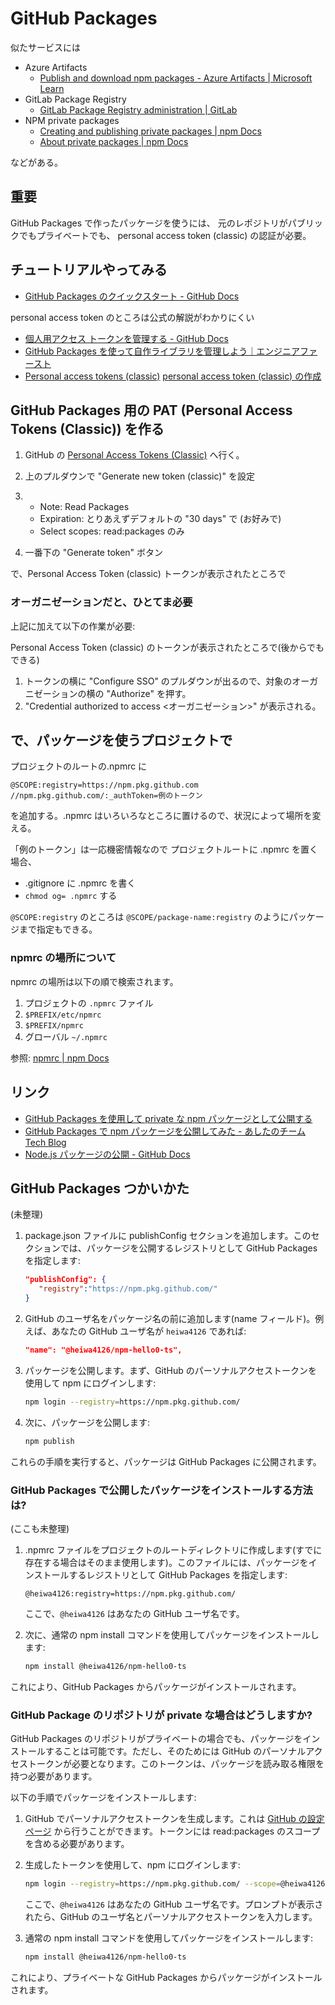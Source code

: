 # GitHub Packages

似たサービスには

- Azure Artifacts
  - [Publish and download npm packages - Azure Artifacts | Microsoft Learn](https://learn.microsoft.com/en-us/azure/devops/artifacts/get-started-npm?view=azure-devops&tabs=Windows)
- GitLab Package Registry
  - [GitLab Package Registry administration | GitLab](https://docs.gitlab.co.jp/ee/administration/packages/)
- NPM private packages
  - [Creating and publishing private packages | npm Docs](https://docs.npmjs.com/creating-and-publishing-private-packages)
  - [About private packages | npm Docs](https://docs.npmjs.com/about-private-packages)

などがある。

## 重要

GitHub Packages で作ったパッケージを使うには、
元のレポジトリがパブリックでもプライベートでも、
personal access token (classic) の認証が必要。

## チュートリアルやってみる

- [GitHub Packages のクイックスタート - GitHub Docs](https://docs.github.com/ja/packages/quickstart)

personal access token のところは公式の解説がわかりにくい

- [個人用アクセス トークンを管理する - GitHub Docs](https://docs.github.com/ja/authentication/keeping-your-account-and-data-secure/managing-your-personal-access-tokens)
- [GitHub Packages を使って自作ライブラリを管理しよう｜エンジニアファースト](https://engineer-first.net/create-github-packages)
- [Personal access tokens \(classic\)](https://docs.github.com/ja/authentication/keeping-your-account-and-data-secure/managing-your-personal-access-tokens#personal-access-tokens-classic)
  [personal access token \(classic\) の作成](https://docs.github.com/ja/authentication/keeping-your-account-and-data-secure/managing-your-personal-access-tokens#personal-access-token-classic-%E3%81%AE%E4%BD%9C%E6%88%90)

## GitHub Packages 用の PAT (Personal Access Tokens (Classic)) を作る

1. GitHub の [Personal Access Tokens (Classic)](https://github.com/settings/tokens) へ行く。
1. 上のプルダウンで "Generate new token (classic)" を設定

1. - Note: Read Packages
   - Expiration: とりあえずデフォルトの "30 days" で (お好みで)
   - Select scopes: read:packages のみ

1. 一番下の "Generate token" ボタン

で、Personal Access Token (classic) トークンが表示されたところで

### オーガニゼーションだと、ひとてま必要

上記に加えて以下の作業が必要:

Personal Access Token (classic) のトークンが表示されたところで(後からでもできる)

1. トークンの横に "Configure SSO" のプルダウンが出るので、対象のオーガニゼーションの横の "Authorize" を押す。
2. "Credential authorized to access <オーガニゼーション>" が表示される。

## で、パッケージを使うプロジェクトで

プロジェクトのルートの.npmrc に

```config
@SCOPE:registry=https://npm.pkg.github.com
//npm.pkg.github.com/:_authToken=例のトークン
```

を追加する。.npmrc はいろいろなところに置けるので、状況によって場所を変える。

「例のトークン」は一応機密情報なので
プロジェクトルートに .npmrc を置く場合、

- .gitignore に .npmrc を書く
- `chmod og= .npmrc` する

`@SCOPE:registry` のところは
`@SCOPE/package-name:registry` のようにパッケージまで指定もできる。

### npmrc の場所について

npmrc の場所は以下の順で検索されます。

1. プロジェクトの `.npmrc` ファイル
2. `$PREFIX/etc/npmrc`
3. `$PREFIX/npmrc`
4. グローバル `~/.npmrc`

参照: [npmrc | npm Docs](https://docs.npmjs.com/cli/v10/configuring-npm/npmrc)

## リンク

- [GitHub Packages を使用して private な npm パッケージとして公開する](https://zenn.dev/052hide/articles/github-packages-npm-052hide)
- [GitHub Packages で npm パッケージを公開してみた - あしたのチーム Tech Blog](https://engineer.ashita-team.com/entry/test-github-packages)
- [Node.js パッケージの公開 - GitHub Docs](https://docs.github.com/ja/actions/publishing-packages/publishing-nodejs-packages)

## GitHub Packages つかいかた

(未整理)

1. package.json ファイルに publishConfig セクションを追加します。このセクションでは、パッケージを公開するレジストリとして GitHub Packages を指定します:

   ```json
   "publishConfig": {
      "registry":"https://npm.pkg.github.com/"
   }
   ```

1. GitHub のユーザ名をパッケージ名の前に追加します(name フィールド)。例えば、あなたの GitHub ユーザ名が `heiwa4126` であれば:

   ```json
   "name": "@heiwa4126/npm-hello0-ts",
   ```

1. パッケージを公開します。まず、GitHub のパーソナルアクセストークンを使用して npm にログインします:

   ```sh
   npm login --registry=https://npm.pkg.github.com/
   ```

1. 次に、パッケージを公開します:

   ```sh
   npm publish
   ```

これらの手順を実行すると、パッケージは GitHub Packages に公開されます。

### GitHub Packages で公開したパッケージをインストールする方法は?

(ここも未整理)

1. .npmrc ファイルをプロジェクトのルートディレクトリに作成します(すでに存在する場合はそのまま使用します)。このファイルには、パッケージをインストールするレジストリとして GitHub Packages を指定します:

   ```config
   @heiwa4126:registry=https://npm.pkg.github.com/
   ```

   ここで、`@heiwa4126` はあなたの GitHub ユーザ名です。

1. 次に、通常の npm install コマンドを使用してパッケージをインストールします:

   ```sh
   npm install @heiwa4126/npm-hello0-ts
   ```

これにより、GitHub Packages からパッケージがインストールされます。

### GitHub Package のリポジトリが private な場合はどうしますか?

GitHub Packages のリポジトリがプライベートの場合でも、パッケージをインストールすることは可能です。ただし、そのためには GitHub のパーソナルアクセストークンが必要となります。このトークンは、パッケージを読み取る権限を持つ必要があります。

以下の手順でパッケージをインストールします:

1. GitHub でパーソナルアクセストークンを生成します。これは [GitHub の設定ページ](https://github.com/settings/tokens) から行うことができます。トークンには read:packages のスコープを含める必要があります。

2. 生成したトークンを使用して、npm にログインします:

   ```sh
   npm login --registry=https://npm.pkg.github.com/ --scope=@heiwa4126
   ```

   ここで、`@heiwa4126` はあなたの GitHub ユーザ名です。プロンプトが表示されたら、GitHub のユーザ名とパーソナルアクセストークンを入力します。

3. 通常の npm install コマンドを使用してパッケージをインストールします:

   ```sh
   npm install @heiwa4126/npm-hello0-ts
   ```

これにより、プライベートな GitHub Packages からパッケージがインストールされます。
